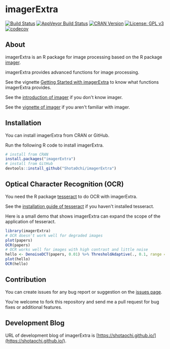 # imagerExtra

[![Build Status](https://travis-ci.org/ShotaOchi/imagerExtra.svg?branch=master)](https://travis-ci.org/ShotaOchi/imagerExtra)
[![AppVeyor Build Status](https://ci.appveyor.com/api/projects/status/github/ShotaOchi/imagerExtra?branch=master&svg=true)](https://ci.appveyor.com/project/ShotaOchi/imagerExtra)
[![CRAN Version](https://www.r-pkg.org/badges/version/imagerExtra)](https://cran.r-project.org/package=imagerExtra)
[![License: GPL v3](https://img.shields.io/badge/License-GPL%20v3-blue.svg)](https://www.gnu.org/licenses/gpl-3.0)
[![codecov](https://codecov.io/gh/ShotaOchi/imagerExtra/branch/master/graph/badge.svg)](https://codecov.io/gh/ShotaOchi/imagerExtra)

## About
imagerExtra is an R package for image processing based on the R package [imager](https://github.com/dahtah/imager).


imagerExtra provides advanced functions for image processing.


See the vignette [Getting Started with imagerExtra](https://cran.r-project.org/package=imagerExtra/vignettes/gettingstarted.html) to know what functions imagerExtra provides. 


See the [introduction of imager](http://dahtah.github.io/imager/) if you don't know imager.


See the [vignette of imager](https://CRAN.R-project.org/package=imager/vignettes/gettingstarted.html) if you aren't familiar with imager.


## Installation
You can install imagerExtra from CRAN or GitHub.


Run the following R code to install imagerExtra.
```r
# install from CRAN
install.packages("imagerExtra")
# install from GitHub
devtools::install_github("ShotaOchi/imagerExtra")
```

## Optical Character Recognition (OCR)
You need the R package [tesseract](https://github.com/ropensci/tesseract#tesseract) to do OCR with imagerExtra.


See the [installation guide of tesseract](https://github.com/ropensci/tesseract#installation) if you haven't installed tesseract.


Here is a small demo that shows imagerExtra can expand the scope of the application of tesseract.
```r
library(imagerExtra)
# OCR doesn't work well for degraded images
plot(papers)
OCR(papers)
# OCR works well for images with high contrast and little noise
hello <- DenoiseDCT(papers, 0.01) %>% ThresholdAdaptive(., 0.1, range = c(0,1))
plot(hello)
OCR(hello)
```


## Contribution
You can create issues for any bug report or suggestion on the [issues page](https://github.com/ShotaOchi/imagerExtra/issues).


You're welcome to fork this repository and send me a pull request for bug fixes or additional features.


## Development Blog
URL of development blog of imagerExtra is [https://shotaochi.github.io/](https://shotaochi.github.io/).
